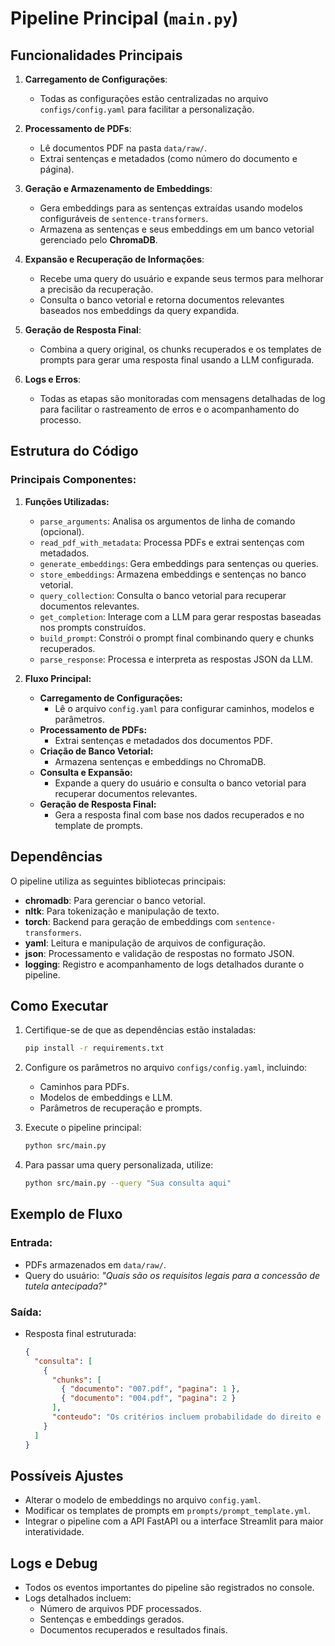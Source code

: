 # Pipeline Principal (`main.py`)

## Funcionalidades Principais

1. **Carregamento de Configurações**:

   - Todas as configurações estão centralizadas no arquivo `configs/config.yaml` para facilitar a personalização.

2. **Processamento de PDFs**:

   - Lê documentos PDF na pasta `data/raw/`.
   - Extrai sentenças e metadados (como número do documento e página).

3. **Geração e Armazenamento de Embeddings**:

   - Gera embeddings para as sentenças extraídas usando modelos configuráveis de `sentence-transformers`.
   - Armazena as sentenças e seus embeddings em um banco vetorial gerenciado pelo **ChromaDB**.

4. **Expansão e Recuperação de Informações**:

   - Recebe uma query do usuário e expande seus termos para melhorar a precisão da recuperação.
   - Consulta o banco vetorial e retorna documentos relevantes baseados nos embeddings da query expandida.

5. **Geração de Resposta Final**:

   - Combina a query original, os chunks recuperados e os templates de prompts para gerar uma resposta final usando a LLM configurada.

6. **Logs e Erros**:
   - Todas as etapas são monitoradas com mensagens detalhadas de log para facilitar o rastreamento de erros e o acompanhamento do processo.

## Estrutura do Código

### Principais Componentes:

1. **Funções Utilizadas:**

   - `parse_arguments`: Analisa os argumentos de linha de comando (opcional).
   - `read_pdf_with_metadata`: Processa PDFs e extrai sentenças com metadados.
   - `generate_embeddings`: Gera embeddings para sentenças ou queries.
   - `store_embeddings`: Armazena embeddings e sentenças no banco vetorial.
   - `query_collection`: Consulta o banco vetorial para recuperar documentos relevantes.
   - `get_completion`: Interage com a LLM para gerar respostas baseadas nos prompts construídos.
   - `build_prompt`: Constrói o prompt final combinando query e chunks recuperados.
   - `parse_response`: Processa e interpreta as respostas JSON da LLM.

2. **Fluxo Principal:**
   - **Carregamento de Configurações:**
     - Lê o arquivo `config.yaml` para configurar caminhos, modelos e parâmetros.
   - **Processamento de PDFs:**
     - Extrai sentenças e metadados dos documentos PDF.
   - **Criação de Banco Vetorial:**
     - Armazena sentenças e embeddings no ChromaDB.
   - **Consulta e Expansão:**
     - Expande a query do usuário e consulta o banco vetorial para recuperar documentos relevantes.
   - **Geração de Resposta Final:**
     - Gera a resposta final com base nos dados recuperados e no template de prompts.

## Dependências

O pipeline utiliza as seguintes bibliotecas principais:

- **chromadb**: Para gerenciar o banco vetorial.
- **nltk**: Para tokenização e manipulação de texto.
- **torch**: Backend para geração de embeddings com `sentence-transformers`.
- **yaml**: Leitura e manipulação de arquivos de configuração.
- **json**: Processamento e validação de respostas no formato JSON.
- **logging**: Registro e acompanhamento de logs detalhados durante o pipeline.

## Como Executar

1. Certifique-se de que as dependências estão instaladas:

   ```bash
   pip install -r requirements.txt
   ```

2. Configure os parâmetros no arquivo `configs/config.yaml`, incluindo:

   - Caminhos para PDFs.
   - Modelos de embeddings e LLM.
   - Parâmetros de recuperação e prompts.

3. Execute o pipeline principal:

   ```bash
   python src/main.py
   ```

4. Para passar uma query personalizada, utilize:
   ```bash
   python src/main.py --query "Sua consulta aqui"
   ```

## Exemplo de Fluxo

### Entrada:

- PDFs armazenados em `data/raw/`.
- Query do usuário: _"Quais são os requisitos legais para a concessão de tutela antecipada?"_

### Saída:

- Resposta final estruturada:
  ```json
  {
    "consulta": [
      {
        "chunks": [
          { "documento": "007.pdf", "pagina": 1 },
          { "documento": "004.pdf", "pagina": 2 }
        ],
        "conteudo": "Os critérios incluem probabilidade do direito e risco ao resultado útil do processo."
      }
    ]
  }
  ```

## Possíveis Ajustes

- Alterar o modelo de embeddings no arquivo `config.yaml`.
- Modificar os templates de prompts em `prompts/prompt_template.yml`.
- Integrar o pipeline com a API FastAPI ou a interface Streamlit para maior interatividade.

## Logs e Debug

- Todos os eventos importantes do pipeline são registrados no console.
- Logs detalhados incluem:
  - Número de arquivos PDF processados.
  - Sentenças e embeddings gerados.
  - Documentos recuperados e resultados finais.
